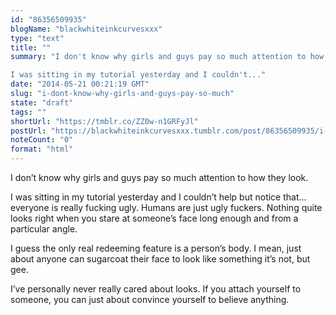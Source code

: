 ```yaml
---
id: "86356509935"
blogName: "blackwhiteinkcurvesxxx"
type: "text"
title: ""
summary: "I don't know why girls and guys pay so much attention to how they look. 

I was sitting in my tutorial yesterday and I couldn't..."
date: "2014-05-21 00:21:19 GMT"
slug: "i-dont-know-why-girls-and-guys-pay-so-much"
state: "draft"
tags: ""
shortUrl: "https://tmblr.co/ZZ0w-n1GRFyJl"
postUrl: "https://blackwhiteinkcurvesxxx.tumblr.com/post/86356509935/i-dont-know-why-girls-and-guys-pay-so-much"
noteCount: "0"
format: "html"
---
```


I don’t know why girls and guys pay so much attention to how they look. 

I was sitting in my tutorial yesterday and I couldn’t help but notice that… everyone is really fucking ugly. Humans are just ugly fuckers. Nothing quite looks right when you stare at someone’s face long enough and from a particular angle. 

I guess the only real redeeming feature is a person’s body. I mean, just about anyone can sugarcoat their face to look like something it’s not, but gee. 

I’ve personally never really cared about looks. If you attach yourself to someone, you can just about convince yourself to believe anything.